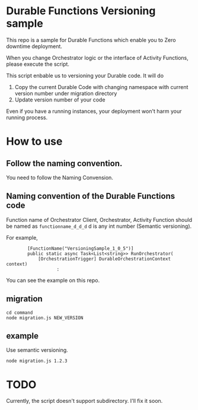 # Durable Functions Versioning sample

This repo is a sample for Durable Functions which enable you to Zero downtime deployment. 

When you change Orchestrator logic or the interface of Activity Functions, please execute the script. 

This script enbable us to versioning your Durable code. It will do 

1. Copy the current Durable Code with changing namespace with current version number under migration directory
2. Update version number of your code

Even if you have a running instances, your deployment won't harm your running process. 

# How to use 

## Follow the naming convention. 

You need to follow the Naming Convension. 

## Naming convention of the Durable Functions code

Function name of Orchestrator Client, Orchestrator, Activity Function should be named as `functionname_d_d_d` d is any int number (Semantic versioning).

For example, 

```
        [FunctionName("VersioningSample_1_0_5")]
        public static async Task<List<string>> RunOrchestrator(
            [OrchestrationTrigger] DurableOrchestrationContext context)
                   :
```

You can see the example on this repo. 

## migration

```
cd command 
node migration.js NEW_VERSION
```

## example

Use semantic versioning. 

```
node migration.js 1.2.3 
```

# TODO 

Currently, the script doesn't support subdirectory. I'll fix it soon.
